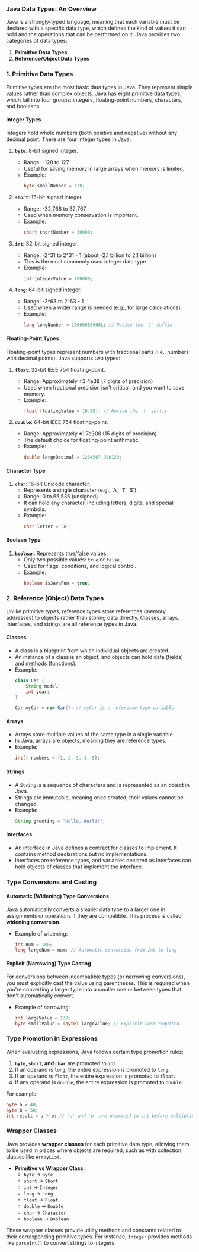 ### **Java Data Types: An Overview**

Java is a strongly-typed language, meaning that each variable must be declared with a specific data type, which defines the kind of values it can hold and the operations that can be performed on it. Java provides two categories of data types:
1. **Primitive Data Types**
2. **Reference/Object Data Types**

### **1. Primitive Data Types**

Primitive types are the most basic data types in Java. They represent simple values rather than complex objects. Java has eight primitive data types, which fall into four groups: integers, floating-point numbers, characters, and booleans.

#### **Integer Types**
Integers hold whole numbers (both positive and negative) without any decimal point. There are four integer types in Java:
1. **`byte`**: 8-bit signed integer.
   - Range: -128 to 127
   - Useful for saving memory in large arrays when memory is limited.
   - Example: 
     ```java
     byte smallNumber = 120;
     ```

2. **`short`**: 16-bit signed integer.
   - Range: -32,768 to 32,767
   - Used when memory conservation is important.
   - Example: 
     ```java
     short shortNumber = 30000;
     ```

3. **`int`**: 32-bit signed integer.
   - Range: -2^31 to 2^31 - 1 (about -2.1 billion to 2.1 billion)
   - This is the most commonly used integer data type.
   - Example:
     ```java
     int integerValue = 100000;
     ```

4. **`long`**: 64-bit signed integer.
   - Range: -2^63 to 2^63 - 1
   - Used when a wider range is needed (e.g., for large calculations).
   - Example:
     ```java
     long longNumber = 10000000000L; // Notice the 'L' suffix
     ```

#### **Floating-Point Types**
Floating-point types represent numbers with fractional parts (i.e., numbers with decimal points). Java supports two types:
1. **`float`**: 32-bit IEEE 754 floating-point.
   - Range: Approximately ±3.4e38 (7 digits of precision)
   - Used when fractional precision isn't critical, and you want to save memory.
   - Example:
     ```java
     float floatingValue = 19.99f; // Notice the 'f' suffix
     ```

2. **`double`**: 64-bit IEEE 754 floating-point.
   - Range: Approximately ±1.7e308 (15 digits of precision)
   - The default choice for floating-point arithmetic.
   - Example:
     ```java
     double largeDecimal = 1234567.890123;
     ```

#### **Character Type**
1. **`char`**: 16-bit Unicode character.
   - Represents a single character (e.g., 'A', '1', '$').
   - Range: 0 to 65,535 (unsigned)
   - It can hold any character, including letters, digits, and special symbols.
   - Example:
     ```java
     char letter = 'A';
     ```

#### **Boolean Type**
1. **`boolean`**: Represents true/false values.
   - Only two possible values: `true` or `false`.
   - Used for flags, conditions, and logical control.
   - Example:
     ```java
     boolean isJavaFun = true;
     ```

### **2. Reference (Object) Data Types**

Unlike primitive types, reference types store references (memory addresses) to objects rather than storing data directly. Classes, arrays, interfaces, and strings are all reference types in Java.

#### **Classes**
- A class is a blueprint from which individual objects are created.
- An instance of a class is an object, and objects can hold data (fields) and methods (functions).
- Example:
  ```java
  class Car {
      String model;
      int year;
  }

  Car myCar = new Car(); // myCar is a reference type variable
  ```

#### **Arrays**
- Arrays store multiple values of the same type in a single variable.
- In Java, arrays are objects, meaning they are reference types.
- Example:
  ```java
  int[] numbers = {1, 2, 3, 4, 5};
  ```

#### **Strings**
- A `String` is a sequence of characters and is represented as an object in Java.
- Strings are immutable, meaning once created, their values cannot be changed.
- Example:
  ```java
  String greeting = "Hello, World!";
  ```

#### **Interfaces**
- An interface in Java defines a contract for classes to implement. It contains method declarations but no implementations.
- Interfaces are reference types, and variables declared as interfaces can hold objects of classes that implement the interface.

### **Type Conversions and Casting**

#### **Automatic (Widening) Type Conversions**
Java automatically converts a smaller data type to a larger one in assignments or operations if they are compatible. This process is called **widening conversion**.

- Example of widening:
  ```java
  int num = 100;
  long largeNum = num; // Automatic conversion from int to long
  ```

#### **Explicit (Narrowing) Type Casting**
For conversions between incompatible types (or narrowing conversions), you must explicitly cast the value using parentheses. This is required when you're converting a larger type into a smaller one or between types that don't automatically convert.

- Example of narrowing:
  ```java
  int largeValue = 130;
  byte smallValue = (byte) largeValue; // Explicit cast required
  ```

### **Type Promotion in Expressions**

When evaluating expressions, Java follows certain type promotion rules:
1. **`byte`, `short`, and `char`** are promoted to `int`.
2. If an operand is `long`, the entire expression is promoted to `long`.
3. If an operand is `float`, the entire expression is promoted to `float`.
4. If any operand is `double`, the entire expression is promoted to `double`.

For example:

```java
byte a = 40;
byte b = 50;
int result = a * b; // 'a' and 'b' are promoted to int before multiplication
```

### **Wrapper Classes**

Java provides **wrapper classes** for each primitive data type, allowing them to be used in places where objects are required, such as with collection classes like `ArrayList`.

- **Primitive vs Wrapper Class**:
  - `byte` -> `Byte`
  - `short` -> `Short`
  - `int` -> `Integer`
  - `long` -> `Long`
  - `float` -> `Float`
  - `double` -> `Double`
  - `char` -> `Character`
  - `boolean` -> `Boolean`

These wrapper classes provide utility methods and constants related to their corresponding primitive types. For instance, `Integer` provides methods like `parseInt()` to convert strings to integers.

